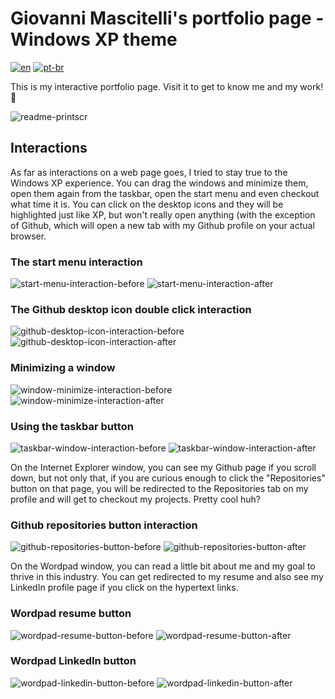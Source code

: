 # Giovanni Mascitelli's portfolio page - Windows XP theme
[![en](https://img.shields.io/badge/lang-en-red.svg)](https://github.com/giomascitelli/giomascitelli.github.io/blob/main/README.md)
[![pt-br](https://img.shields.io/badge/lang-pt--br-green.svg)](https://github.com/giomascitelli/giomascitelli.github.io/blob/main/README.pt-br.md)

This is my interactive portfolio page. Visit it to get to know me and my work! 🙂

![readme-printscr](https://github.com/giomascitelli/giomascitelli.github.io/assets/47045018/bf06f705-d577-4324-a30e-cd5c85e91fb1)

## Interactions

As far as interactions on a web page goes, I tried to stay true to the Windows XP experience. You can drag the windows and minimize them, open them again from the taskbar, open the start menu and even checkout what time it is. You can click on the desktop icons and they will be highlighted just like XP, but won't really open anything (with the exception of Github, which will open a new tab with my Github profile on your actual browser.

### The start menu interaction
![start-menu-interaction-before](https://github.com/giomascitelli/giomascitelli.github.io/assets/47045018/d9eab58c-4d8b-40e7-bbc9-82acdd7265f0) ![start-menu-interaction-after](https://github.com/giomascitelli/giomascitelli.github.io/assets/47045018/fa71f02a-1669-4ba5-9111-ed4213ff2a98)

### The Github desktop icon double click interaction
![github-desktop-icon-interaction-before](https://github.com/giomascitelli/giomascitelli.github.io/assets/47045018/c110bf5a-66a0-4beb-aeeb-68fb6315738b) ![github-desktop-icon-interaction-after](https://github.com/giomascitelli/giomascitelli.github.io/assets/47045018/3c9194da-341e-459e-a535-b8a48f02f976)

### Minimizing a window
![window-minimize-interaction-before](https://github.com/giomascitelli/giomascitelli.github.io/assets/47045018/ad3868c1-73ef-4427-a181-c09345992284) ![window-minimize-interaction-after](https://github.com/giomascitelli/giomascitelli.github.io/assets/47045018/ec712366-3664-4797-9bba-0858ae32754e)

### Using the taskbar button
![taskbar-window-interaction-before](https://github.com/giomascitelli/giomascitelli.github.io/assets/47045018/c87314e8-b3e5-43a7-86fb-0e5162982ddb) ![taskbar-window-interaction-after](https://github.com/giomascitelli/giomascitelli.github.io/assets/47045018/39fc4c9a-7108-4c28-84e2-817f37181cb0)

On the Internet Explorer window, you can see my Github page if you scroll down, but not only that, if you are curious enough to click the "Repositories" button on that page, you will be redirected to the Repositories tab on my profile and will get to checkout my projects. Pretty cool huh?

### Github repositories button interaction

![github-repositories-button-before](https://github.com/giomascitelli/giomascitelli.github.io/assets/47045018/7e5ee8b3-f2c4-47c9-b6f9-0d79a3d48529) ![github-repositories-button-after](https://github.com/giomascitelli/giomascitelli.github.io/assets/47045018/79c4c0fd-d1b7-493f-881d-7861aa282562)

On the Wordpad window, you can read a little bit about me and my goal to thrive in this industry. You can get redirected to my resume and also see my LinkedIn profile page if you click on the hypertext links.

### Wordpad resume button

![wordpad-resume-button-before](https://github.com/giomascitelli/giomascitelli.github.io/assets/47045018/1d5ea07d-04fe-47db-804d-148c90200adc) ![wordpad-resume-button-after](https://github.com/giomascitelli/giomascitelli.github.io/assets/47045018/2f644c84-67f9-4b8e-bedb-a8f4d5bba94e)

### Wordpad LinkedIn button

![wordpad-linkedin-button-before](https://github.com/giomascitelli/giomascitelli.github.io/assets/47045018/2eb1e9a7-bc79-4fd3-9f9a-4fd4c661981e) ![wordpad-linkedin-button-after](https://github.com/giomascitelli/giomascitelli.github.io/assets/47045018/d148e9ab-df09-486c-844f-94fb3f879be5)




